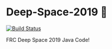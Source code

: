 # Deep-Space-2019 :rocket:
[![Build Status](https://travis-ci.com/frc-emotion/Deep-Space-2019.svg?token=Aiy8Fpt4BmbpVzZsMavj&branch=gokul)](https://travis-ci.com/frc-emotion/Deep-Space-2019)
  
FRC Deep Space 2019 Java Code!
